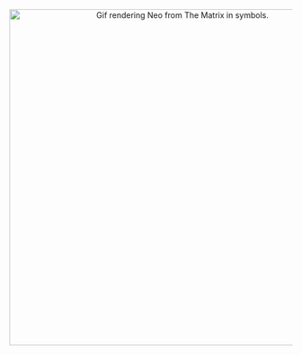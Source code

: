 <div align="center">
    <img src="https://i.giphy.com/oOxSXI5D2cvc6kYSvw.webp" alt="Gif rendering Neo from The Matrix in symbols." width="600">
</div>

<!--
<br><br>

<p align="center">
  <a href="https://skillicons.dev">
    <img src="https://skillicons.dev/icons?i=python" />
  </a>
</p>
-->
